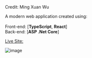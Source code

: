 Credit: Ming Xuan Wu

A modern web application created using: <br/> <br/>
Front-end: [**TypeScript**, **React**] <br/>
Back-end: [**ASP .Net Core**]

<a href="https://www.flyingfishfleet.co.uk">Live Site:</a>

![image](https://github.com/moodyloo/FlyingFishMenuWeb/assets/32241723/28327926-8d6d-43a1-b288-e51a5112f903)



